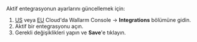 Aktif entegrasyonun ayarlarını güncellemek için:

1. [US](https://us1.my.wallarm.com/integrations/) veya [EU](https://my.wallarm.com/integrations/) Cloud'da Wallarm Console → **Integrations** bölümüne gidin.
2. Aktif bir entegrasyonu açın.
3. Gerekli değişiklikleri yapın ve **Save**'e tıklayın.